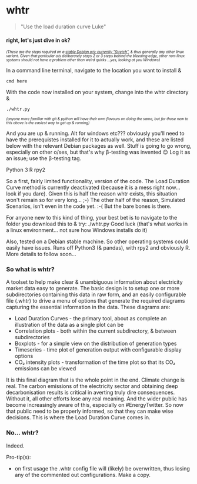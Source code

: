 # whtr
> "Use the load duration curve Luke"

#### right, let's just dive in ok?
<sub><sup>*(These are the steps required on a [stable Debian o/s: currently "Stretch"](https://wiki.debian.org/DebianStable), & thus generally any other linux variant. Given that particular o/s deliberately stays 2 or 3 steps behind the bleeding edge, other non-linux systems should not have a problem other than weird quirks …yes, looking at you Windows)*</sup></sub>

In a command line terminal, navigate to the location you want to install &

```cmd here```

With the code now installed on your system, change into the whtr directory &

```./whtr.py```

<sub><sup>*(anyone more familiar with git & python will have their own flavours on doing the same, but for those new to this above is the easiest way to get up & running)*</sup></sub>

And you are up & running. Alt for windows etc???
obviously you'll need to have the prerequistes installed for it to actually work, and these are listed below with the relevant Debian packages as well.  Stuff is going to go wrong, especially on other o/ses, but that's why β-testing was invented :wink:  Log it as an issue; use the β-testing tag.

Python 3
R
rpy2

So a first, fairly limited functionality, version of the code.  The Load Duration Curve method is currently deactivated (because it is a mess right now... look if you dare).  Given this is half the reason whtr exists, this situation won't remain so for very long... ;-)  The other half of the reason, Simulated Scenarios, isn't even in the code yet. :-(
But the bare bones is there.

For anyone new to this kind of thing, your best bet is to navigate to the folder you download this to & try: ./whtr.py
Good luck (that's what works in a linux environment... not sure how Windows installs do it)

Also, tested on a Debian stable machine.  So other operating systems could easily have issues.  Runs off Python3 (& pandas), with rpy2 and obviously R.
More details to follow soon...

### So what is whtr?
A toolset to help make clear & unambiguous information about electricity market data easy to generate.  The basic design is to setup one or more subdirectories containing this data in raw form, and an easily configurable file (.whtr) to drive a menu of options that generate the required diagrams capturing the essential information in the data. These diagrams are:
 * Load Duration Curves - the primary tool, about as complete an illustration of the data as a single plot can be
 * Correlation plots - both within the current subdirectory, & between subdirectories
 * Boxplots - for a simple view on the distribution of generation types
 * Timeseries - time plot of generation output with configurable display options
 * CO₂ intensity plots - transformation of the time plot so that its CO₂ emissions can be viewed

It is this final diagram that is the whole point in the end.  Climate change is real.  The carbon emissions of the electricity sector and obtaining deep decarbonisation results is critical in averting truly dire consequences.  Without it, all other efforts lose any real meaning.  And the wider public has become increasingly aware of this, especially on #EnergyTwitter.  So now that public need to be properly informed, so that they can make wise decisions.
This is where the Load Duration Curve comes in.

### No… whtr?
Indeed.

Pro-tip(s):
 * on first usage the .whtr config file will (likely) be overwritten, thus losing any of the commented out configurations. Make a copy.
